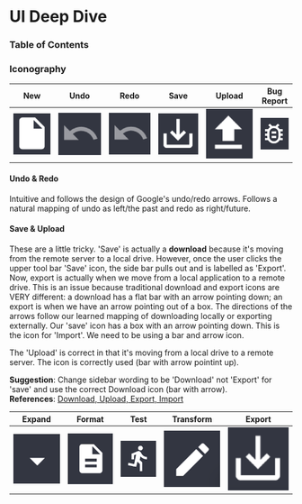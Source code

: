 # UI Deep Dive

### Table of Contents

### Iconography
| New | Undo | Redo | Save | Upload | Bug Report |
| --- | ---- | ---- | ---- | ------ | ---------- |
| ![new](new_icon.png) | ![undo](undo_icon.png) | ![redo](undo_icon.png) | ![save](save_icon.png) | ![upload](upload_icon.png) | ![bug](bug_icon.png) |

#### Undo & Redo
Intuitive and follows the design of Google's undo/redo arrows. Follows a natural mapping of undo as left/the past and redo as right/future.


#### Save & Upload
These are a little tricky. 'Save' is actually a **download** because it's moving from the remote server to a local drive. However, once the user clicks the upper tool bar 'Save' icon, the side bar pulls out and is labelled as 'Export'. Now, export is actually when we move from a local application to a remote drive. This is an issue because traditional download and export icons are VERY different: a download has a flat bar with an arrow pointing down; an export is when we have an arrow pointing out of a box. The directions of the arrows follow our learned mapping of downloading locally or exporting externally. Our 'save' icon has a box with an arrow pointing down. This is the icon for 'Import'. We need to be using a bar and arrow icon.

The 'Upload' is correct in that it's moving from a local drive to a remote server. The icon is correctly used (bar with arrow pointint up).

**Suggestion**: Change sidebar wording to be 'Download' not 'Export' for 'save' and use the correct Download icon (bar with arrow). <br/>
**References**: [Download, Upload, Export, Import](https://graphicdesign.stackexchange.com/questions/119273/import-export-vs-upload-download-icons-arrow-direction)


| Expand | Format | Test | Transform | Export |
| ------ | ------ | ---- | --------- | ------ | 
| ![expand](expand_icon.png) | ![format](format_icon.png) | ![test](test_icon.png) | ![transform](transform_icon.png) | ![export](save_icon.png) |
